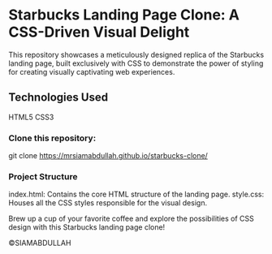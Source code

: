 # Starbucks Landing Page Clone: A CSS-Driven Visual Delight

This repository showcases a meticulously designed replica of the Starbucks landing page, built exclusively with CSS to demonstrate the power of styling for creating visually captivating web experiences.

## Technologies Used
HTML5
CSS3

### Clone this repository:
git clone https://mrsiamabdullah.github.io/starbucks-clone/

### Project Structure
index.html: Contains the core HTML structure of the landing page.
style.css: Houses all the CSS styles responsible for the visual design.

Brew up a cup of your favorite coffee and explore the possibilities of CSS design with this Starbucks landing page clone!



©SIAMABDULLAH
